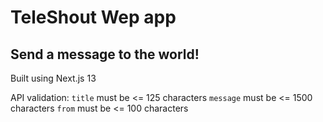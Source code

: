 # TeleShout Wep app

## Send a message to the world!

Built using Next.js 13

API validation:
`title` must be <= 125 characters
`message` must be <= 1500 characters
`from` must be <= 100 characters
